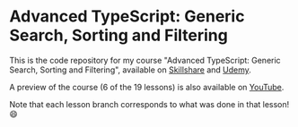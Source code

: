 # Advanced TypeScript: Generic Search, Sorting and Filtering

This is the code repository for my course "Advanced TypeScript: Generic Search, Sorting and Filtering", available on [Skillshare](https://www.skillshare.com/classes/Advanced-TypeScript-Generic-Search-Sorting-and-Filtering/1458010668/projects) and [Udemy](https://www.udemy.com/course/draft/3822500/?referralCode=22441D8B6B06045473D2).

A preview of the course (6 of the 19 lessons) is also available on [YouTube](https://www.youtube.com/playlist?list=PLOX_mQri1cCleaUEI_k2qDaWFpnA7wW0z).

Note that each lesson branch corresponds to what was done in that lesson! 😄